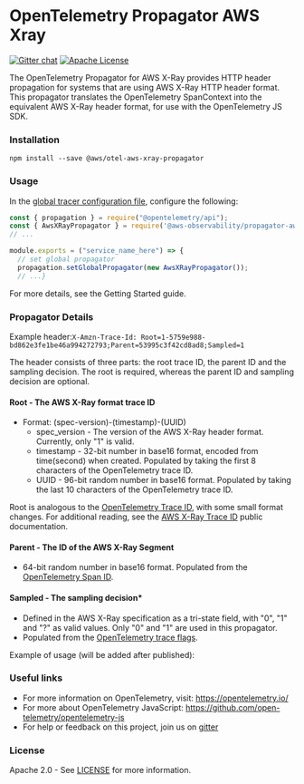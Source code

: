 # OpenTelemetry Propagator AWS Xray
[![Gitter chat][gitter-image]][gitter-url]
[![Apache License][license-image]][license-image]

The OpenTelemetry Propagator for AWS X-Ray provides HTTP header propagation for systems that are using AWS X-Ray HTTP header format. This propagator translates the OpenTelemetry SpanContext into the equivalent AWS X-Ray header format, for use with the OpenTelemetry JS SDK. 

### Installation

`
npm install --save @aws/otel-aws-xray-propagator
`

### Usage

In the [global tracer configuration file](https://github.com/open-telemetry/opentelemetry-js/blob/master/getting-started/README.md#initialize-a-global-tracer), configure the following:

```js
const { propagation } = require("@opentelemetry/api");
const { AwsXRayPropagator } = require('@aws-observability/propagator-aws-xray');
// ...

module.exports = ("service_name_here") => {
  // set global propagator
  propagation.setGlobalPropagator(new AwsXRayPropagator());
  // ...}
```

For more details, see the Getting Started guide.

### Propagator Details

Example header:`X-Amzn-Trace-Id: Root=1-5759e988-bd862e3fe1be46a994272793;Parent=53995c3f42cd8ad8;Sampled=1`

The header consists of three parts: the root trace ID, the parent ID and the sampling decision. The root is required, whereas the parent ID and sampling decision are optional.

#### Root - The AWS X-Ray format trace ID

* Format: (spec-version)-(timestamp)-(UUID)
    * spec_version - The version of the AWS X-Ray header format. Currently, only "1" is valid.
    * timestamp - 32-bit number in base16 format, encoded from time(second) when created. Populated by taking the first 8 characters of the OpenTelemetry trace ID.
    * UUID - 96-bit random number in base16 format. Populated by taking the last 10 characters of the OpenTelemetry trace ID.

Root is analogous to the [OpenTelemetry Trace ID](https://github.com/open-telemetry/opentelemetry-specification/blob/master/specification/overview.md#spancontext), with some small format changes.
For additional reading, see the [AWS X-Ray Trace ID](https://docs.aws.amazon.com/xray/latest/devguide/xray-api-sendingdata.html#xray-api-traceids) public documentation.

#### Parent - The ID of the AWS X-Ray Segment

* 64-bit random number in base16 format. Populated from the [OpenTelemetry Span ID](https://github.com/open-telemetry/opentelemetry-specification/blob/master/specification/overview.md#spancontext).

#### Sampled - The sampling decision*

* Defined in the AWS X-Ray specification as a tri-state field, with "0", "1" and "?" as valid values. Only "0" and "1" are used in this propagator.
* Populated from the [OpenTelemetry trace flags](https://github.com/open-telemetry/opentelemetry-specification/blob/master/specification/overview.md#spancontext).

Example of usage (will be added after published):
### Useful links
- For more information on OpenTelemetry, visit: <https://opentelemetry.io/>
- For more about OpenTelemetry JavaScript: <https://github.com/open-telemetry/opentelemetry-js>
- For help or feedback on this project, join us on [gitter][gitter-url]

### License

Apache 2.0 - See [LICENSE][license-url] for more information.

[gitter-image]: https://badges.gitter.im/open-telemetry/opentelemetry-js.svg
[gitter-url]: https://gitter.im/open-telemetry/opentelemetry-node?utm_source=badge&utm_medium=badge&utm_campaign=pr-badge&utm_content=badge
[license-url]: https://github.com/open-telemetry/opentelemetry-js-contrib/blob/master/LICENSE
[license-image]: https://img.shields.io/badge/license-Apache_2.0-green.svg?style=flat
